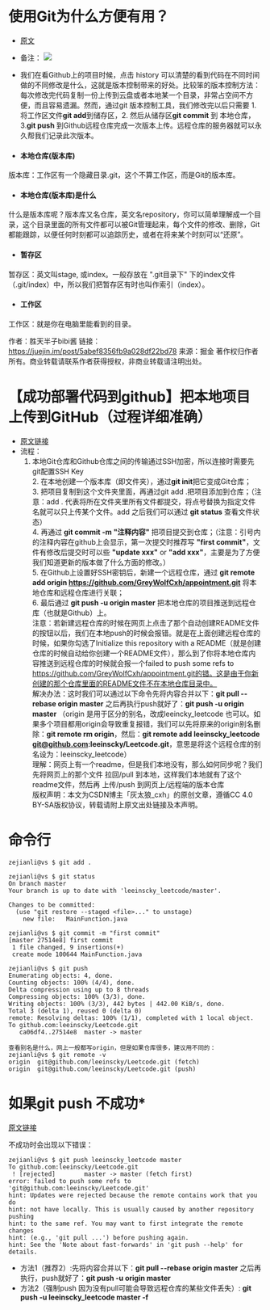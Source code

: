 # **使用Git为什么方便有用？**
- [原文](https://juejin.im/post/5abef8356fb9a028df22bd78)
- 备注：
![](https://user-gold-cdn.xitu.io/2018/3/31/1627a3138484ada9?imageView2/0/w/1280/h/960/format/webp/ignore-error/1)

- 我们在看Github上的项目时候，点击 history 可以清楚的看到代码在不同时间做的不同修改是什么，这就是版本控制带来的好处。比较笨的版本控制方法：每次修改完代码复制一份上传到云盘或者本地某一个目录，非常占空间不方便，而且容易遗漏。然而，通过git 版本控制工具，我们修改完以后只需要 1.将工作区文件**git add**到储存区，2. 然后从储存区**git commit** 到 本地仓库，3.**git push** 到Github远程仓库完成一次版本上传。远程仓库的服务器就可以永久帮我们记录此次版本。

- #### 本地仓库(版本库)
版本库：工作区有一个隐藏目录.git，这个不算工作区，而是Git的版本库。

- #### 本地仓库(版本库)是什么
什么是版本库呢？版本库又名仓库，英文名repository，你可以简单理解成一个目录，这个目录里面的所有文件都可以被Git管理起来，每个文件的修改、删除，Git都能跟踪，以便任何时刻都可以追踪历史，或者在将来某个时刻可以“还原”。

- #### 暂存区
暂存区：英文叫stage, 或index。一般存放在 ".git目录下" 下的index文件（.git/index）中，所以我们把暂存区有时也叫作索引（index）。

- #### 工作区
工作区：就是你在电脑里能看到的目录。


作者：胜天半子bibi酱
链接：https://juejin.im/post/5abef8356fb9a028df22bd78
来源：掘金
著作权归作者所有。商业转载请联系作者获得授权，非商业转载请注明出处。

# **【成功部署代码到github】把本地项目上传到GitHub（过程详细准确）**

- [原文链接](https://blog.csdn.net/weixin_39220472/article/details/82956651)
- 流程：
  1. 本地Git仓库和Github仓库之间的传输通过SSH加密，所以连接时需要先git配置SSH Key
   <br /> 2. 在本地创建一个版本库（即文件夹），通过**git init**把它变成Git仓库；
   <br />3. 把项目复制到这个文件夹里面，再通过git add .把项目添加到仓库；（注意：add . 代表将所在文件夹里所有文件都提交，将点号替换为指定文件名就可以只上传某个文件。add 之后我们可以通过 **git status** 查看文件状态）
   <br />4. 再通过 **git commit -m "注释内容"** 把项目提交到仓库；（注意：引号内的注释内容在github上会显示，第一次提交时推荐写 **"first commit"**，文件有修改后提交时可以些 **"update xxx"** or **"add xxx"**，主要是为了方便我们知道更新的版本做了什么方面的修改。）
   <br />5. 在Github上设置好SSH密钥后，新建一个远程仓库，通过 **git remote add origin https://github.com/GreyWolfCxh/appointment.git** 将本地仓库和远程仓库进行关联；
    <br />6. 最后通过 **git push -u origin master** 把本地仓库的项目推送到远程仓库（也就是Github）上。 
    <br /> 注意：若新建远程仓库的时候在网页上点击了那个自动创建README文件的按钮以后，我们在本地push的时候会报错。就是在上面创建远程仓库的时候，如果你勾选了Initialize this repository with a README（就是创建仓库的时候自动给你创建一个README文件），那么到了你将本地仓库内容推送到远程仓库的时候就会报一个failed to push some refs to https://github.com/GreyWolfCxh/appointment.git的错。这是由于你新创建的那个仓库里面的README文件不在本地仓库目录中。
    <br /> 解决办法：这时我们可以通过以下命令先将内容合并以下：**git pull --rebase origin master** 之后再执行push就好了：**git push -u origin master**  （origin 是用于区分的别名，改成leeincky_leetcode 也可以。如果多个项目都用origin会导致重复报错，我们可以先将原来的origin别名删除：**git remote rm origin**，然后：**git remote add leeinscky_leetcode git@github.com:leeinscky/Leetcode.git**，意思是将这个远程仓库的别名设为：leeinscky_leetcode）
    <br />理解：网页上有一个readme，但是我们本地没有，那么如何同步呢？我们先将网页上的那个文件 拉回/pull 到本地，这样我们本地就有了这个readme文件，然后再 上传/push 到网页上/远程端的版本仓库
    <br />版权声明：本文为CSDN博主「灰太狼_cxh」的原创文章，遵循CC 4.0 BY-SA版权协议，转载请附上原文出处链接及本声明。

# **命令行**
```
zejianli@vs $ git add .

zejianli@vs $ git status
On branch master
Your branch is up to date with 'leeinscky_leetcode/master'.

Changes to be committed:
  (use "git restore --staged <file>..." to unstage)
	new file:   MainFunction.java

zejianli@vs $ git commit -m "first commit"
[master 27514e8] first commit
 1 file changed, 9 insertions(+)
 create mode 100644 MainFunction.java

zejianli@vs $ git push
Enumerating objects: 4, done.
Counting objects: 100% (4/4), done.
Delta compression using up to 8 threads
Compressing objects: 100% (3/3), done.
Writing objects: 100% (3/3), 442 bytes | 442.00 KiB/s, done.
Total 3 (delta 1), reused 0 (delta 0)
remote: Resolving deltas: 100% (1/1), completed with 1 local object.
To github.com:leeinscky/Leetcode.git
   ca06df4..27514e8  master -> master

查看别名是什么，网上一般都写origin，但是如果仓库很多，建议用不同的：
zejianli@vs $ git remote -v
origin	git@github.com/leeinscky/Leetcode.git (fetch)
origin	git@github.com/leeinscky/Leetcode.git (push)

```

# **如果git push 不成功***

[原文链接](https://learnku.com/laravel/t/9642/cant-push-to-the-warehouse)

不成功时会出现以下错误：
```
zejianli@vs $ git push leeinscky_leetcode master
To github.com:leeinscky/Leetcode.git
 ! [rejected]        master -> master (fetch first)
error: failed to push some refs to 'git@github.com:leeinscky/Leetcode.git'
hint: Updates were rejected because the remote contains work that you do
hint: not have locally. This is usually caused by another repository pushing
hint: to the same ref. You may want to first integrate the remote changes
hint: (e.g., 'git pull ...') before pushing again.
hint: See the 'Note about fast-forwards' in 'git push --help' for details.

```

- 方法1（推荐2）:先将内容合并以下：**git pull --rebase origin master** 之后再执行，push就好了：**git push -u origin master**
- 方法2（强制push 因为没有pull可能会导致远程仓库的某些文件丢失）: **git push -u leeinscky_leetcode master -f**
